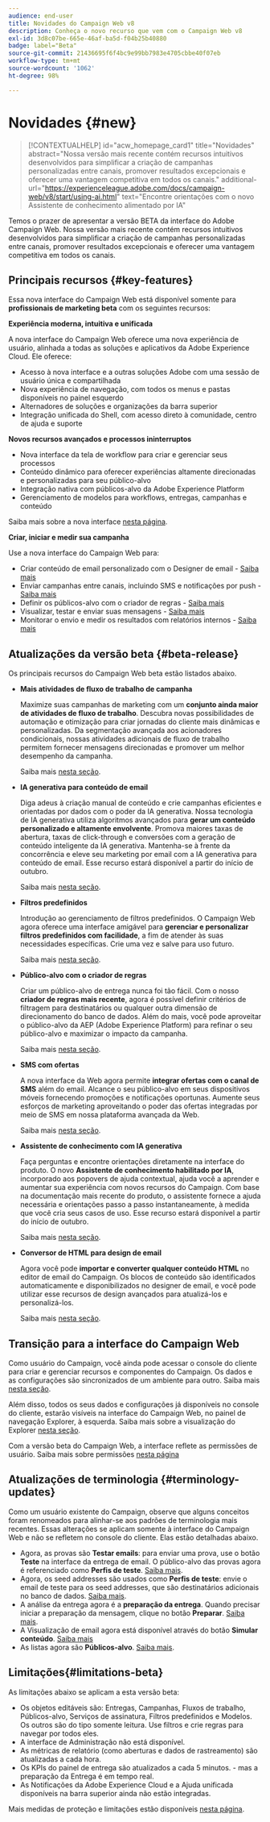 ```yaml
---
audience: end-user
title: Novidades do Campaign Web v8
description: Conheça o novo recurso que vem com o Campaign Web v8
exl-id: 3d8c07be-665e-46af-ba5d-f04b25b40880
badge: label="Beta"
source-git-commit: 21436695f6f4bc9e99bb7983e4705cbbe40f07eb
workflow-type: tm+mt
source-wordcount: '1062'
ht-degree: 98%

---
```



# Novidades {#new}

>[!CONTEXTUALHELP]
>id="acw_homepage_card1"
>title="Novidades"
>abstract="Nossa versão mais recente contém recursos intuitivos desenvolvidos para simplificar a criação de campanhas personalizadas entre canais, promover resultados excepcionais e oferecer uma vantagem competitiva em todos os canais."
>additional-url="https://experienceleague.adobe.com/docs/campaign-web/v8/start/using-ai.html" text="Encontre orientações com o novo Assistente de conhecimento alimentado por IA"

Temos o prazer de apresentar a versão BETA da interface do Adobe Campaign Web. Nossa versão mais recente contém recursos intuitivos desenvolvidos para simplificar a criação de campanhas personalizadas entre canais, promover resultados excepcionais e oferecer uma vantagem competitiva em todos os canais.

## Principais recursos {#key-features}

Essa nova interface do Campaign Web está disponível somente para **profissionais de marketing beta** com os seguintes recursos:

**Experiência moderna, intuitiva e unificada**

A nova interface do Campaign Web oferece uma nova experiência de usuário, alinhada a todas as soluções e aplicativos da Adobe Experience Cloud. Ele oferece:

* Acesso à nova interface e a outras soluções Adobe com uma sessão de usuário única e compartilhada
* Nova experiência de navegação, com todos os menus e pastas disponíveis no painel esquerdo
* Alternadores de soluções e organizações da barra superior
* Integração unificada do Shell, com acesso direto à comunidade, centro de ajuda e suporte

**Novos recursos avançados e processos ininterruptos**

* Nova interface da tela de workflow para criar e gerenciar seus processos
* Conteúdo dinâmico para oferecer experiências altamente direcionadas e personalizadas para seu público-alvo
* Integração nativa com públicos-alvo da Adobe Experience Platform
* Gerenciamento de modelos para workflows, entregas, campanhas e conteúdo

Saiba mais sobre a nova interface [nesta página](../get-started/user-interface.md).

**Criar, iniciar e medir sua campanha**

Use a nova interface do Campaign Web para:

* Criar conteúdo de email personalizado com o Designer de email - [Saiba mais](../content/edit-content.md)
* Enviar campanhas entre canais, incluindo SMS e notificações por push - [Saiba mais](../workflows/activities/channels.md)
* Definir os públicos-alvo com o criador de regras - [Saiba mais](../audience/about-recipients.md)
* Visualizar, testar e enviar suas mensagens - [Saiba mais](../monitor/prepare-send.md)
* Monitorar o envio e medir os resultados com relatórios internos - [Saiba mais](../reporting/delivery-reports.md)


## Atualizações da versão beta {#beta-release}

Os principais recursos do Campaign Web beta estão listados abaixo.

* **Mais atividades de fluxo de trabalho de campanha**

  Maximize suas campanhas de marketing com um **conjunto ainda maior de atividades de fluxo de trabalho**. Descubra novas possibilidades de automação e otimização para criar jornadas do cliente mais dinâmicas e personalizadas. Da segmentação avançada aos acionadores condicionais, nossas atividades adicionais de fluxo de trabalho permitem fornecer mensagens direcionadas e promover um melhor desempenho da campanha.

  Saiba mais [nesta seção](../workflows/gs-workflows.md).

* **IA generativa para conteúdo de email**

  Diga adeus à criação manual de conteúdo e crie campanhas eficientes e orientadas por dados com o poder da IA generativa.  Nossa tecnologia de IA generativa utiliza algoritmos avançados para **gerar um conteúdo personalizado e altamente envolvente**. Promova maiores taxas de abertura, taxas de click-through e conversões com a geração de conteúdo inteligente da IA generativa. Mantenha-se à frente da concorrência e eleve seu marketing por email com a IA generativa para conteúdo de email. Esse recurso estará disponível a partir do início de outubro.

  Saiba mais [nesta seção](../content/generative-gs.md).

* **Filtros predefinidos**

  Introdução ao gerenciamento de filtros predefinidos. O Campaign Web agora oferece uma interface amigável para **gerenciar e personalizar filtros predefinidos com facilidade**, a fim de atender às suas necessidades específicas. Crie uma vez e salve para uso futuro.

  Saiba mais [nesta seção](../get-started/predefined-filters.md).

* **Público-alvo com o criador de regras**

  Criar um público-alvo de entrega nunca foi tão fácil. Com o nosso **criador de regras mais recente**, agora é possível definir critérios de filtragem para destinatários ou qualquer outra dimensão de direcionamento do banco de dados. Além do mais, você pode aproveitar o público-alvo da AEP (Adobe Experience Platform) para refinar o seu público-alvo e maximizar o impacto da campanha.

  Saiba mais [nesta seção](../audience/segment-builder.md).

* **SMS com ofertas**

  A nova interface da Web agora permite **integrar ofertas com o canal de SMS** além do email. Alcance o seu público-alvo em seus dispositivos móveis fornecendo promoções e notificações oportunas. Aumente seus esforços de marketing aproveitando o poder das ofertas integradas por meio de SMS em nossa plataforma avançada da Web.

  Saiba mais [nesta seção](../content/offers.md).

<!--
* Adobe Experience Manager (AEM) Integration
    
    With our AEM integration extended to web UI, you can easily manage assets and synchronize full HTML templates, empowering you to create captivating digital experiences without any hassle. 
    
    Elevate and streamline your content management capabilities on the web UI with this integration to boost productivity.
-->

* **Assistente de conhecimento com IA generativa**

  Faça perguntas e encontre orientações diretamente na interface do produto. O novo **Assistente de conhecimento habilitado por IA**, incorporado aos popovers de ajuda contextual, ajuda você a aprender e aumentar sua experiência com novos recursos do Campaign. Com base na documentação mais recente do produto, o assistente fornece a ajuda necessária e orientações passo a passo instantaneamente, à medida que você cria seus casos de uso. Esse recurso estará disponível a partir do início de outubro.

  Saiba mais [nesta seção](../get-started/using-ai.md).

* **Conversor de HTML para design de email**

  Agora você pode **importar e converter qualquer conteúdo HTML** no editor de email do Campaign. Os blocos de conteúdo são identificados automaticamente e disponibilizados no designer de email, e você pode utilizar esse recursos de design avançados para atualizá-los e personalizá-los.

  Saiba mais [nesta seção](../content/existing-content.md).


## Transição para a interface do Campaign Web

Como usuário do Campaign, você ainda pode acessar o console do cliente para criar e gerenciar recursos e componentes do Campaign. Os dados e as configurações são sincronizados de um ambiente para outro. Saiba mais [nesta seção](../get-started/get-started.md#about-campaign-client-consoleac-client).

Além disso, todos os seus dados e configurações já disponíveis no console do cliente, estarão visíveis na interface do Campaign Web, no painel de navegação Explorer, à esquerda. Saiba mais sobre a visualização do Explorer [nesta seção](../get-started/user-interface.md#explorer-user-interface-explorer).

Com a versão beta do Campaign Web, a interface reflete as permissões de usuário. Saiba mais sobre permissões [nesta página](../get-started/permissions.md)

## Atualizações de terminologia {#terminology-updates}

Como um usuário existente do Campaign, observe que alguns conceitos foram renomeados para alinhar-se aos padrões de terminologia mais recentes. Essas alterações se aplicam somente à interface do Campaign Web e não se refletem no console do cliente. Elas estão detalhadas abaixo.

* Agora, as provas são **Testar emails**: para enviar uma prova, use o botão **Teste** na interface da entrega de email. O público-alvo das provas agora é referenciado como **Perfis de teste**. [Saiba mais](../preview-test/test-deliveries.md).
* Agora, os seed addresses são usados como **Perfis de teste**: envie o email de teste para os seed addresses, que são destinatários adicionais no banco de dados. [Saiba mais](../preview-test/test-deliveries.md).
* A análise da entrega agora é a **preparação da entrega**. Quando precisar iniciar a preparação da mensagem, clique no botão **Preparar**. [Saiba mais](../monitor/prepare-send.md).
* A Visualização de email agora está disponível através do botão **Simular conteúdo**. [Saiba mais](../preview-test/preview-test.md)
* As listas agora são **Públicos-alvo**. [Saiba mais](../audience/about-recipients.md).

## Limitações{#limitations-beta}

As limitações abaixo se aplicam a esta versão beta:

* Os objetos editáveis são: Entregas, Campanhas, Fluxos de trabalho, Públicos-alvo, Serviços de assinatura, Filtros predefinidos e Modelos. Os outros são do tipo somente leitura. Use filtros e crie regras para navegar por todos eles.
* A interface de Administração não está disponível.
* As métricas de relatório (como aberturas e dados de rastreamento) são atualizadas a cada hora.
* Os KPIs do painel de entrega são atualizados a cada 5 minutos. - mas a preparação da Entrega é em tempo real.
* As Notificações da Adobe Experience Cloud e a Ajuda unificada disponíveis na barra superior ainda não estão integradas.

Mais medidas de proteção e limitações estão disponíveis [nesta página](../get-started/guardrails.md).
